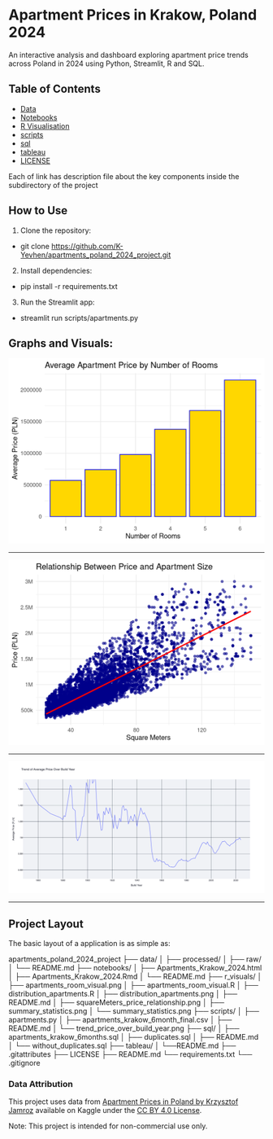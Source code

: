 # Apartment Prices in Krakow, Poland 2024
An interactive analysis and dashboard exploring apartment
price trends across Poland in 2024 using Python, Streamlit, R and SQL.

## Table of Contents
- [Data](#data)
- [Notebooks](#notebooks)
- [R Visualisation](#r_visuals)
- [scripts](#Python-Streamlit)
- [sql](#SQL)
- [tableau](#Tableau)
- [LICENSE](#License)

Each of link has description file about the key components
inside the subdirectory of the project

## How to Use
1. Clone the repository:
- git clone https://github.com/K-Yevhen/apartments_poland_2024_project.git

2. Install dependencies:
- pip install -r requirements.txt

3. Run the Streamlit app:
- streamlit run scripts/apartments.py

## Graphs and Visuals:

![summary_statistics.png](r_visuals%2Fsummary_statistics.png)
____________________________________________________________
![squareMeters_price_relationship.png](r_visuals%2FsquareMeters_price_relationship.png)
____________________________________________________________
![trend_price_over_build_year.png](scripts%2Ftrend_price_over_build_year.png)
____________________________________________________________

## Project Layout

The basic layout of a application is as simple as:

apartments_poland_2024_project
├── data/
│   ├── processed/
│   ├── raw/
│   └── README.md
├── notebooks/
│   ├── Apartments_Krakow_2024.html
│   ├── Apartments_Krakow_2024.Rmd
│   └── README.md
├── r_visuals/
│   ├── apartments_room_visual.png
│   ├── apartments_room_visual.R
│   ├── distribution_apartments.R
│   ├── distribution_apartments.png
│   ├── README.md
│   ├── squareMeters_price_relationship.png
│   ├── summary_statistics.png
│   └── summary_statistics.png
├── scripts/
│   ├── apartments.py
│   ├── apartments_krakow_6month_final.csv
│   ├── README.md
│   └── trend_price_over_build_year.png
├── sql/
│   ├── apartments_krakow_6months.sql
│   ├── duplicates.sql
│   ├── README.md
│   └── without_duplicates.sql
├── tableau/
│   └──README.md
├── .gitattributes
├── LICENSE
├── README.md
└── requirements.txt
└── .gitignore

### Data Attribution

This project uses data from [Apartment Prices in Poland by Krzysztof Jamroz](https://www.kaggle.com/datasets/krzysztofjamroz/apartment-prices-in-poland)
available on Kaggle under the [CC BY 4.0 License](https://creativecommons.org/licenses/by/4.0/). 

Note: This project is intended for non-commercial use only.
